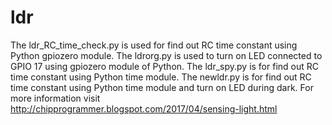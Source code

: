 # ldr
The ldr_RC_time_check.py is used for find out RC time constant using Python gpiozero module.
 The ldrorg.py is used to turn on LED connected to GPIO 17 using gpiozero module of Python.
 The ldr_spy.py is for find out RC time constant using Python time module.
 The newldr.py is for find out RC time constant using Python time module and turn on LED during dark.
  For more information visit http://chipprogrammer.blogspot.com/2017/04/sensing-light.html
